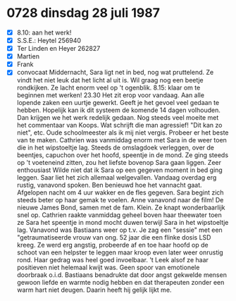 # 0728 dinsdag 28 juli 1987
- [x] 8.10: aan het werk!
- [x] S.S.E.: Heytel 256940
- [x] Ter Linden en Heyer 262827
- [x] Martien
- [x] Frank
- [x] convocaat
Middernacht, Sara ligt net in bed, nog wat pruttelend. Ze vindt het niet leuk dat het licht al uit is. Wil graag nog een beetje rondkijken. Ze lacht enorm veel op 't ogenblik. 8.15: klaar om te beginnen met werken!
23.30 Het zit erop voor vandaag. Aan alle lopende zaken een uurtje gewerkt. Geeft je het gevoel veel gedaan te hebben. Hopelijk kan ik dit systeem de komende 14 dagen volhouden. Dan krijgen we het werk redelijk gedaan. Nog steeds veel moeite met het commentaar van Koops. Wat schrijft die man agressief! "Dit kan zo niet", etc. Oude schoolmeester als ik mij niet vergis. Probeer er het beste van te maken. Cathrien was vanmiddag enorm met Sara in de weer toen die in het wipstoeltje lag. Steeds de omslagdoek verleggen, over de beentjes, capuchon over het hoofd, speentje in de mond. Ze ging steeds op 't voeteneind zitten, zou het liefste bovenop Sara gaan liggen. Zeer enthousiast Wilde niet dat ik Sara op een gegeven moment in bed ging leggen. Saar liet het zich allemaal welgevallen. Vandaag overdag erg rustig, vanavond spoken. Ben benieuwd hoe het vannacht gaat. Afgelopen nacht om 4 uur wakker en de fles gegeven.
Sara begint zich steeds beter op haar gemak te voelen. Anne vanavond naar de film! De nieuwe James Bond, samen met de fam. Klein. Ze knapt wonderbaarlijk snel op. Cathrien raakte vanmiddag geheel boven haar theewater toen ze Sara het speentje in mond mocht duwen terwijl Sara in het wipstoeltje lag. Vanavond was Bastiaans weer op t.v. Je zag een "sessie" met een "getraumatiseerde vrouw van ong. 52 jaar die een flinke dosis LSD kreeg. Ze werd erg angstig, probeerde af en toe haar hoofd op de schoot van een helpster te leggen maar kroop even later weer onrustig rond. Haar gedrag was heel goed invoelbaar. 't Leek alsof ze haar positieven niet helemaal kwijt was. Geen spoor van emotionele doorbraak o.i.d. Bastiaans benadrukte dat door angst gekwelde mensen gewoon liefde en warmte nodig hebben en dat therapeuten zonder een warm hart niet deugen. Daarin heeft hij gelijk lijkt me.